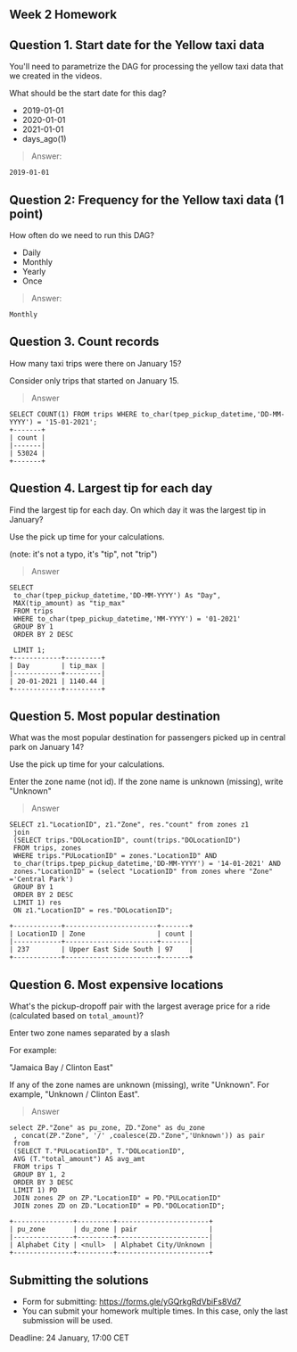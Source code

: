 
## Week 2 Homework

## Question 1. Start date for the Yellow taxi data

You'll need to parametrize the DAG for processing the yellow taxi data that
we created in the videos. 

What should be the start date for this dag?

* 2019-01-01
* 2020-01-01
* 2021-01-01
* days_ago(1)


>Answer:
```
2019-01-01
```

## Question 2: Frequency for the Yellow taxi data (1 point)

How often do we need to run this DAG?

* Daily
* Monthly
* Yearly
* Once

>Answer:
```
Monthly
```

## Question 3. Count records 

How many taxi trips were there on January 15?

Consider only trips that started on January 15.

> Answer
```
SELECT COUNT(1) FROM trips WHERE to_char(tpep_pickup_datetime,'DD-MM-YYYY') = '15-01-2021';
+-------+
| count |
|-------|
| 53024 |
+-------+ 
```

## Question 4. Largest tip for each day

Find the largest tip for each day. 
On which day it was the largest tip in January?

Use the pick up time for your calculations.

(note: it's not a typo, it's "tip", not "trip")

> Answer
```
SELECT
 to_char(tpep_pickup_datetime,'DD-MM-YYYY') As "Day",
 MAX(tip_amount) as "tip_max"
 FROM trips
 WHERE to_char(tpep_pickup_datetime,'MM-YYYY') = '01-2021'
 GROUP BY 1
 ORDER BY 2 DESC

 LIMIT 1;
+------------+---------+
| Day        | tip_max |
|------------+---------|
| 20-01-2021 | 1140.44 |
+------------+---------+
```

## Question 5. Most popular destination

What was the most popular destination for passengers picked up 
in central park on January 14?

Use the pick up time for your calculations.

Enter the zone name (not id). If the zone name is unknown (missing), write "Unknown" 

> Answer
```
SELECT z1."LocationID", z1."Zone", res."count" from zones z1
 join
 (SELECT trips."DOLocationID", count(trips."DOLocationID")
 FROM trips, zones
 WHERE trips."PULocationID" = zones."LocationID" AND
 to_char(trips.tpep_pickup_datetime,'DD-MM-YYYY') = '14-01-2021' AND
 zones."LocationID" = (select "LocationID" from zones where "Zone" ='Central Park')
 GROUP BY 1
 ORDER BY 2 DESC
 LIMIT 1) res
 ON z1."LocationID" = res."DOLocationID";
 
+------------+-----------------------+-------+
| LocationID | Zone                  | count |
|------------+-----------------------+-------|
| 237        | Upper East Side South | 97    |
+------------+-----------------------+-------+
```

## Question 6. Most expensive locations

What's the pickup-dropoff pair with the largest 
average price for a ride (calculated based on `total_amount`)?

Enter two zone names separated by a slash

For example:

"Jamaica Bay / Clinton East"

If any of the zone names are unknown (missing), write "Unknown". For example, "Unknown / Clinton East". 

> Answer
```
select ZP."Zone" as pu_zone, ZD."Zone" as du_zone
 , concat(ZP."Zone", '/' ,coalesce(ZD."Zone",'Unknown')) as pair
 from
 (SELECT T."PULocationID", T."DOLocationID",
 AVG (T."total_amount") AS avg_amt
 FROM trips T
 GROUP BY 1, 2
 ORDER BY 3 DESC
 LIMIT 1) PD
 JOIN zones ZP on ZP."LocationID" = PD."PULocationID"
 JOIN zones ZD on ZD."LocationID" = PD."DOLocationID";
 
+---------------+---------+-----------------------+
| pu_zone       | du_zone | pair                  |
|---------------+---------+-----------------------|
| Alphabet City | <null>  | Alphabet City/Unknown |
+---------------+---------+-----------------------+
```


## Submitting the solutions

* Form for submitting: https://forms.gle/yGQrkgRdVbiFs8Vd7
* You can submit your homework multiple times. In this case, only the last submission will be used. 

Deadline: 24 January, 17:00 CET
